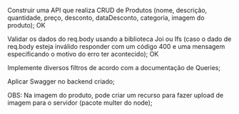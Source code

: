 Construir uma API que realiza CRUD de Produtos (nome, descrição, quantidade, preço, desconto, dataDesconto, categoria, imagem do produto); OK

Validar os dados do req.body usando a biblioteca Joi ou Ifs (caso o dado de req.body esteja inválido responder com um código 400 e uma mensagem especificando o motivo do erro ter acontecido); OK

Implemente diversos filtros de acordo com a documentação de Queries;

Aplicar Swagger no backend criado;

OBS: Na imagem do produto, pode criar um recurso para fazer upload de imagem para o servidor (pacote multer do node);